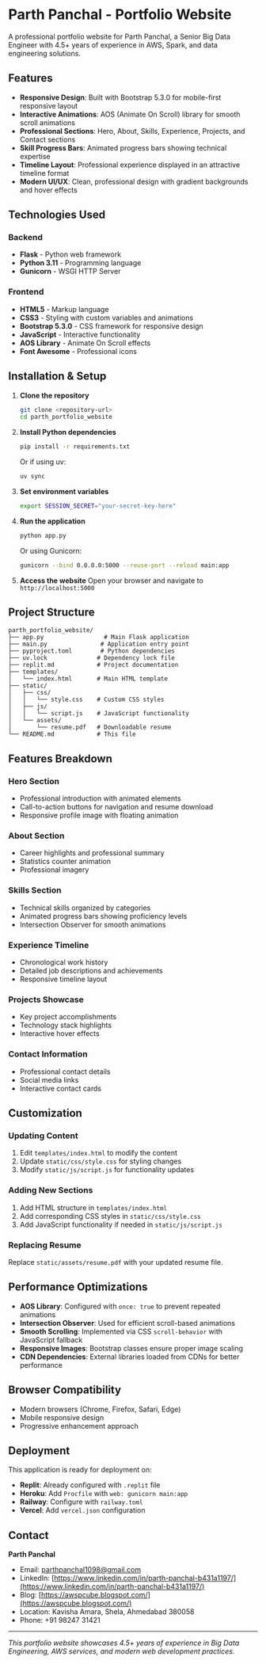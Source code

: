 # Parth Panchal - Portfolio Website

A professional portfolio website for Parth Panchal, a Senior Big Data Engineer with 4.5+ years of experience in AWS, Spark, and data engineering solutions.

## Features

- **Responsive Design**: Built with Bootstrap 5.3.0 for mobile-first responsive layout
- **Interactive Animations**: AOS (Animate On Scroll) library for smooth scroll animations
- **Professional Sections**: Hero, About, Skills, Experience, Projects, and Contact sections
- **Skill Progress Bars**: Animated progress bars showing technical expertise
- **Timeline Layout**: Professional experience displayed in an attractive timeline format
- **Modern UI/UX**: Clean, professional design with gradient backgrounds and hover effects

## Technologies Used

### Backend
- **Flask** - Python web framework
- **Python 3.11** - Programming language
- **Gunicorn** - WSGI HTTP Server

### Frontend
- **HTML5** - Markup language
- **CSS3** - Styling with custom variables and animations
- **Bootstrap 5.3.0** - CSS framework for responsive design
- **JavaScript** - Interactive functionality
- **AOS Library** - Animate On Scroll effects
- **Font Awesome** - Professional icons

## Installation & Setup

1. **Clone the repository**
   ```bash
   git clone <repository-url>
   cd parth_portfolio_website
   ```

2. **Install Python dependencies**
   ```bash
   pip install -r requirements.txt
   ```
   
   Or if using uv:
   ```bash
   uv sync
   ```

3. **Set environment variables**
   ```bash
   export SESSION_SECRET="your-secret-key-here"
   ```

4. **Run the application**
   ```bash
   python app.py
   ```
   
   Or using Gunicorn:
   ```bash
   gunicorn --bind 0.0.0.0:5000 --reuse-port --reload main:app
   ```

5. **Access the website**
   Open your browser and navigate to `http://localhost:5000`

## Project Structure

```
parth_portfolio_website/
├── app.py                 # Main Flask application
├── main.py               # Application entry point
├── pyproject.toml        # Python dependencies
├── uv.lock              # Dependency lock file
├── replit.md            # Project documentation
├── templates/
│   └── index.html       # Main HTML template
├── static/
│   ├── css/
│   │   └── style.css    # Custom CSS styles
│   ├── js/
│   │   └── script.js    # JavaScript functionality
│   └── assets/
│       └── resume.pdf   # Downloadable resume
└── README.md            # This file
```

## Features Breakdown

### Hero Section
- Professional introduction with animated elements
- Call-to-action buttons for navigation and resume download
- Responsive profile image with floating animation

### About Section
- Career highlights and professional summary
- Statistics counter animation
- Professional imagery

### Skills Section
- Technical skills organized by categories
- Animated progress bars showing proficiency levels
- Intersection Observer for smooth animations

### Experience Timeline
- Chronological work history
- Detailed job descriptions and achievements
- Responsive timeline layout

### Projects Showcase
- Key project accomplishments
- Technology stack highlights
- Interactive hover effects

### Contact Information
- Professional contact details
- Social media links
- Interactive contact cards

## Customization

### Updating Content
1. Edit `templates/index.html` to modify the content
2. Update `static/css/style.css` for styling changes
3. Modify `static/js/script.js` for functionality updates

### Adding New Sections
1. Add HTML structure in `templates/index.html`
2. Add corresponding CSS styles in `static/css/style.css`
3. Add JavaScript functionality if needed in `static/js/script.js`

### Replacing Resume
Replace `static/assets/resume.pdf` with your updated resume file.

## Performance Optimizations

- **AOS Library**: Configured with `once: true` to prevent repeated animations
- **Intersection Observer**: Used for efficient scroll-based animations
- **Smooth Scrolling**: Implemented via CSS `scroll-behavior` with JavaScript fallback
- **Responsive Images**: Bootstrap classes ensure proper image scaling
- **CDN Dependencies**: External libraries loaded from CDNs for better performance

## Browser Compatibility

- Modern browsers (Chrome, Firefox, Safari, Edge)
- Mobile responsive design
- Progressive enhancement approach

## Deployment

This application is ready for deployment on:
- **Replit**: Already configured with `.replit` file
- **Heroku**: Add `Procfile` with `web: gunicorn main:app`
- **Railway**: Configure with `railway.toml`
- **Vercel**: Add `vercel.json` configuration

## Contact

**Parth Panchal**
- Email: parthpanchal1098@gmail.com
- LinkedIn: [https://www.linkedin.com/in/parth-panchal-b431a1197/](https://www.linkedin.com/in/parth-panchal-b431a1197/)
- Blog: [https://awspcube.blogspot.com/](https://awspcube.blogspot.com/)
- Location: Kavisha Amara, Shela, Ahmedabad 380058
- Phone: +91 98247 31421

---

*This portfolio website showcases 4.5+ years of experience in Big Data Engineering, AWS services, and modern web development practices.*